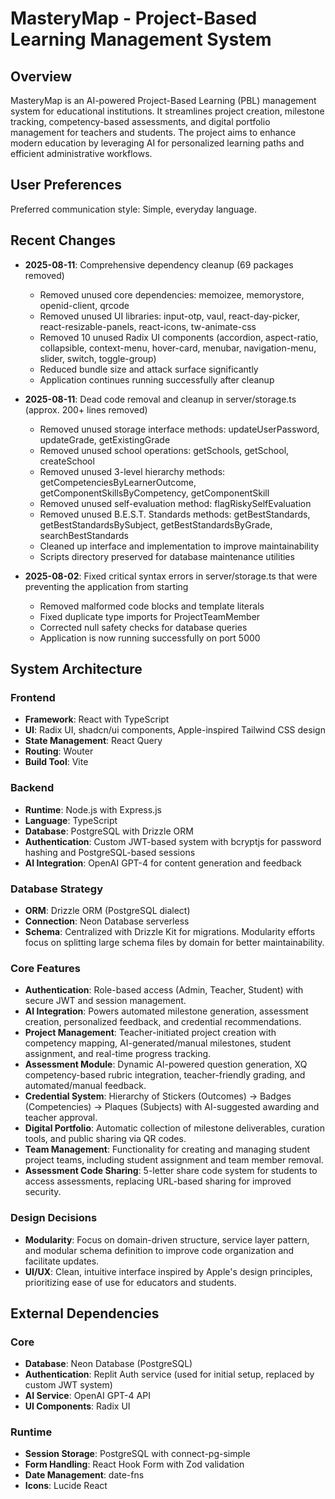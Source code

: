 # MasteryMap - Project-Based Learning Management System

## Overview
MasteryMap is an AI-powered Project-Based Learning (PBL) management system for educational institutions. It streamlines project creation, milestone tracking, competency-based assessments, and digital portfolio management for teachers and students. The project aims to enhance modern education by leveraging AI for personalized learning paths and efficient administrative workflows.

## User Preferences
Preferred communication style: Simple, everyday language.

## Recent Changes
- **2025-08-11**: Comprehensive dependency cleanup (69 packages removed)
  - Removed unused core dependencies: memoizee, memorystore, openid-client, qrcode
  - Removed unused UI libraries: input-otp, vaul, react-day-picker, react-resizable-panels, react-icons, tw-animate-css
  - Removed 10 unused Radix UI components (accordion, aspect-ratio, collapsible, context-menu, hover-card, menubar, navigation-menu, slider, switch, toggle-group)
  - Reduced bundle size and attack surface significantly
  - Application continues running successfully after cleanup

- **2025-08-11**: Dead code removal and cleanup in server/storage.ts (approx. 200+ lines removed)
  - Removed unused storage interface methods: updateUserPassword, updateGrade, getExistingGrade
  - Removed unused school operations: getSchools, getSchool, createSchool
  - Removed unused 3-level hierarchy methods: getCompetenciesByLearnerOutcome, getComponentSkillsByCompetency, getComponentSkill
  - Removed unused self-evaluation method: flagRiskySelfEvaluation
  - Removed unused B.E.S.T. Standards methods: getBestStandards, getBestStandardsBySubject, getBestStandardsByGrade, searchBestStandards
  - Cleaned up interface and implementation to improve maintainability
  - Scripts directory preserved for database maintenance utilities

- **2025-08-02**: Fixed critical syntax errors in server/storage.ts that were preventing the application from starting
  - Removed malformed code blocks and template literals
  - Fixed duplicate type imports for ProjectTeamMember
  - Corrected null safety checks for database queries
  - Application is now running successfully on port 5000

## System Architecture

### Frontend
- **Framework**: React with TypeScript
- **UI**: Radix UI, shadcn/ui components, Apple-inspired Tailwind CSS design
- **State Management**: React Query
- **Routing**: Wouter
- **Build Tool**: Vite

### Backend
- **Runtime**: Node.js with Express.js
- **Language**: TypeScript
- **Database**: PostgreSQL with Drizzle ORM
- **Authentication**: Custom JWT-based system with bcryptjs for password hashing and PostgreSQL-based sessions
- **AI Integration**: OpenAI GPT-4 for content generation and feedback

### Database Strategy
- **ORM**: Drizzle ORM (PostgreSQL dialect)
- **Connection**: Neon Database serverless
- **Schema**: Centralized with Drizzle Kit for migrations. Modularity efforts focus on splitting large schema files by domain for better maintainability.

### Core Features
- **Authentication**: Role-based access (Admin, Teacher, Student) with secure JWT and session management.
- **AI Integration**: Powers automated milestone generation, assessment creation, personalized feedback, and credential recommendations.
- **Project Management**: Teacher-initiated project creation with competency mapping, AI-generated/manual milestones, student assignment, and real-time progress tracking.
- **Assessment Module**: Dynamic AI-powered question generation, XQ competency-based rubric integration, teacher-friendly grading, and automated/manual feedback.
- **Credential System**: Hierarchy of Stickers (Outcomes) → Badges (Competencies) → Plaques (Subjects) with AI-suggested awarding and teacher approval.
- **Digital Portfolio**: Automatic collection of milestone deliverables, curation tools, and public sharing via QR codes.
- **Team Management**: Functionality for creating and managing student project teams, including student assignment and team member removal.
- **Assessment Code Sharing**: 5-letter share code system for students to access assessments, replacing URL-based sharing for improved security.

### Design Decisions
- **Modularity**: Focus on domain-driven structure, service layer pattern, and modular schema definition to improve code organization and facilitate updates.
- **UI/UX**: Clean, intuitive interface inspired by Apple's design principles, prioritizing ease of use for educators and students.

## External Dependencies

### Core
- **Database**: Neon Database (PostgreSQL)
- **Authentication**: Replit Auth service (used for initial setup, replaced by custom JWT system)
- **AI Service**: OpenAI GPT-4 API
- **UI Components**: Radix UI

### Runtime
- **Session Storage**: PostgreSQL with connect-pg-simple
- **Form Handling**: React Hook Form with Zod validation
- **Date Management**: date-fns
- **Icons**: Lucide React